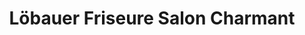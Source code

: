 ---
title: "Löbauer Friseure Salon Charmant"
url: /loebau/loebauer-friseure-salon-charmant/
shop: Friseur
---